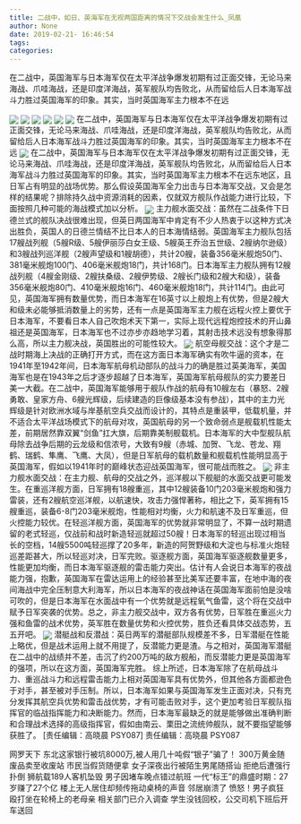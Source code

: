 ```yaml
---
title: 二战中，如日、英海军在无视两国距离的情况下交战会发生什么_凤凰
author: None
date: 2019-02-21- 16:46:54
tags: 
categories: 
---
```

在二战中，英国海军与日本海军仅在太平洋战争爆发初期有过正面交锋，无论马来海战、爪哇海战，还是印度洋海战，英军舰队均告败北，从而留给后人日本海军战斗力胜过英国海军的印象。其实，当时英国海军主力根本不在远
<!-- more -->
                                
<img align="center" border="0" src="http://p1.ifengimg.com/a/2018_37/b1595fc7af57ef4_size19_w750_h172.gif" />
                                            
<img align="center" border="0" src="http://e0.ifengimg.com/05/2019/0220/732099F8A85D0F8D232AC339867CE19EA6DCB937_size45_w652_h300.jpeg" />
                                    
<img align="center" border="0" src="http://e0.ifengimg.com/09/2019/0220/891C97AD3D1B7692DF510A9DB726EF2FF6D0AB6A_size50_w640_h400.jpeg" />
                            
<img align="center" border="0" src="http://e0.ifengimg.com/10/2019/0220/255AB90A653FF5FD9F648D3418F86DC4FBD7794F_size71_w800_h537.jpeg" />
<img align="center" border="0" src="http://e0.ifengimg.com/02/2019/0220/ECA1612CBB747062548DE60F43CD389FC243408A_size35_w640_h400.jpeg" />
<img align="center" border="0" src="http://e0.ifengimg.com/12/2019/0220/855BC512E0835370B2061D7B010B1FECB1ACBAFC_size34_w500_h401.jpeg" />
在二战中，英国海军与日本海军仅在太平洋战争爆发初期有过正面交锋，无论马来海战、爪哇海战，还是印度洋海战，英军舰队均告败北，从而留给后人日本海军战斗力胜过英国海军的印象。其实，当时英国海军主力根本不在远
<img align="center" border="0" src="http://p2.ifengimg.com/a/2018_37/253d1eccaf46f38_size55_w1667_h104.jpg" />
在二战中，英国海军与日本海军仅在太平洋战争爆发初期有过正面交锋，无论马来海战、爪哇海战，还是印度洋海战，英军舰队均告败北，从而留给后人日本海军战斗力胜过英国海军的印象。其实，当时英国海军主力根本不在远东地区，且日军占有明显的战场优势。那么假设英国海军全力出击与日本海军交战，又会是怎样的结果呢？排除持久战中资源消耗的因素，仅就双方舰队作战能力进行比较，下面按照几种可能的海战模式加以分析。
<img align="center" border="0" src="http://p3.ifengimg.com/a/2018_49/a64cd6a00abc394_size348_w531_h705.jpg" />
主力舰水面交战：虽然在二战条件下日德兰式的舰队决战很难出现，但英日两国海军中肯定有不少人热衷于以这种方式决出胜负，英国人的日德兰情结不比日本人的日本海情结弱。英国海军主力舰队包括17艘战列舰（5艘R级、5艘伊丽莎白女王级、5艘英王乔治五世级、2艘纳尔逊级）和3艘战列巡洋舰（2艘声望级和1艘胡德），共计20艘，装备356毫米舰炮50门、381毫米舰炮100门、406毫米舰炮18门，共计168门。日本海军主力舰队拥有12艘战列舰（4艘金刚级、2艘扶桑级、2艘伊势级、2艘长门级和2艘大和级），装备356毫米舰炮80门、410毫米舰炮16门、460毫米舰炮18门，共计114门。由此可见，英国海军拥有数量优势，而日本海军在16英寸以上舰炮上有优势，但是2艘大和级未必能够抵消数量上的劣势，还有一点是英国海军主力舰在远程火控上要优于日本海军，不要看日本人自己吹炮术天下第一，实际上现代远程炮控技术的开山鼻祖还是英国海军，日本海军也不过亦步亦趋地学习着，其射击技术远没有想象得那么高，所以主力舰决战，英国胜出的可能性较大。
<img align="center" border="0" src="http://p0.ifengimg.com/a/2018_51/b8efb7a0a266d7b_size229_w600_h755.jpg" />
航空母舰交战：这个才是二战时期海上决战的正确打开方式，而在这方面日本海军确实有吹牛逼的资本，在1941年至1942年间，日本海军航母机动部队的战斗力的确是胜过英美海军，美国海军也是在1943年之后才逐步超越了日本海军，英国海军航母舰队的实力要差日美一大截。在二战中，英国海军能够用于舰队作战的航母有10艘左右（暴怒、2艘勇敢、皇家方舟、6艘光辉级，后续建造的巨像级基本没有参战），其中的主力光辉级是针对欧洲水域与岸基航空兵交战而设计的，其特点是重装甲，低载机量，并不适合太平洋战场模式下的航母对攻，英国航母的另一个致命弱点是舰载机性能太差，前期居然靠双翼“剑鱼”扛大旗，后期靠美制舰载机。日本海军的大中型舰队航母除去战争后期的云龙级和信浓号，大致有9艘（赤城、加贺、飞龙、苍龙、翔鹤、瑞鹤、隼鹰、飞鹰、大凤），但是日军航母的载机数量和舰载机性能明显高于英国海军，假如以1941年时的巅峰状态迎战英国海军，很可能战而胜之。
<img align="center" border="0" src="http://p3.ifengimg.com/a/2018_50/8f2d1a9637ac61d_size107_w750_h230.gif" />
非主力舰水面交战：在主力舰、航母的交战之外，巡洋舰以下舰艇的水面交战更可能发生。在重巡洋舰方面，日军拥有18艘重巡，其中12艘装备10门203毫米舰炮和强力雷装，还有2艘航空巡洋舰，以航速快，攻击力强悍著称，相比之下，英军拥有15艘重巡，装备6-8门203毫米舰炮，性能相对均衡，火力和航速不及日军重巡，但火控能力较优。在轻巡洋舰方面，英国海军的优势就非常明显了，不算一战时期遗留的老式轻巡，仅战前和战时新造轻巡就超过50艘！日本海军的轻巡出现过相当长的空档，14艘5500吨轻巡撑了20多年，新造的阿贺野级和大淀也与标准火炮轻巡差距甚大，所以轻巡对决，日军完败。驱逐舰方面，英国海军驱逐舰数量更多，性能更加均衡，而日本海军驱逐舰的雷击能力突出。估计有人会说日本海军的夜战能力强，抱歉，英国海军在雷达运用上的经验甚至比美军还要丰富，在地中海的夜间海战中完全压制意大利海军，所以日本海军的夜战神话在英国海军面前怕是没啥可吹的，但是日本海军在水面战中有一个优势就是远程氧气鱼雷，这个将在交战中赋予日军突袭的优势。总之，非主力舰交战中，双方各有优势，日军胜在重巡火力强和鱼雷的战术优势，英军胜在数量优势和火控优势，胜负还看具体交战态势，五五开吧。
<img align="center" border="0" src="http://p2.ifengimg.com/a/2016/0810/204c433878d5cf9size1_w16_h16.png" />
潜艇战和反潜战：英日两军的潜艇部队规模差不多，日军潜艇在性能上略优，但是战术运用上就不用提了，反潜能力更是渣。与之相对，英国海军潜艇在二战中的战绩并不差，击沉了约200万吨的敌方舰船，而反潜能力更是英国海军的强项，所以在这方面，英国海军完胜。
综上所述，日本海军除了在航母战斗力、重巡战斗力和远程雷击能力上相对英国海军具有优势外，但其他各方面都逊色于对手，甚至被对手压制。所以，日本海军如果与英国海军发生正面对决，只有充分发挥其航空兵优势和雷击战优势，才有可能击败对手，这个更加考验日军舰队指挥官的临战指挥能力和决断能力。然而，日本海军最缺乏的就是能够做出准确判断和合理战术选择的高级指挥官，假如由南云、栗田之流统帅舰队，就不要指望能够获胜了。
                                [责任编辑：高晓晨                                    PSY087]                            
                                责任编辑：高晓晨                                    PSY087                            
                                                            
网罗天下
东北这家银行被坑8000万,被人用几十吨假“银子”骗了！
300万黄金随废品卖至收废站 市民当假货随便拿
女子深夜出行被陌生男尾随搭讪 拒绝后遭强行扑倒
狮航载189人客机坠毁 男子因堵车晚点错过航班
一代“标王”的鼎盛时期：27岁赚了27个亿
楼上无人居住却频传拖动桌椅的声音 邻居崩溃了
愤怒！男子疯狂殴打坐在轮椅上的老母亲 相关部门已介入调查
学生没钱回校，公交司机下班后开车送回
